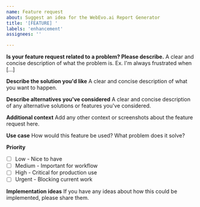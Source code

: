 ```yaml
---
name: Feature request
about: Suggest an idea for the WebEvo.ai Report Generator
title: '[FEATURE] '
labels: 'enhancement'
assignees: ''

---
```


**Is your feature request related to a problem? Please describe.**
A clear and concise description of what the problem is. Ex. I'm always frustrated when [...]

**Describe the solution you'd like**
A clear and concise description of what you want to happen.

**Describe alternatives you've considered**
A clear and concise description of any alternative solutions or features you've considered.

**Additional context**
Add any other context or screenshots about the feature request here.

**Use case**
How would this feature be used? What problem does it solve?

**Priority**
- [ ] Low - Nice to have
- [ ] Medium - Important for workflow
- [ ] High - Critical for production use
- [ ] Urgent - Blocking current work

**Implementation ideas**
If you have any ideas about how this could be implemented, please share them.
